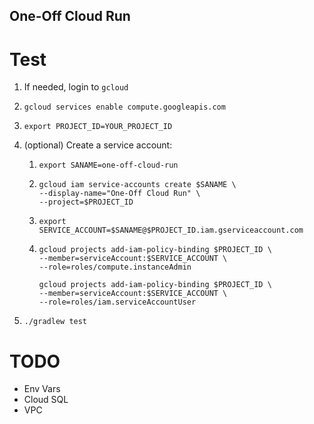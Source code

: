 One-Off Cloud Run
-----------------


# Test

1. If needed, login to `gcloud`
1. `gcloud services enable compute.googleapis.com`
1. `export PROJECT_ID=YOUR_PROJECT_ID`
1. (optional) Create a service account:
    1. ```
       export SANAME=one-off-cloud-run
       ```
    1. ```
       gcloud iam service-accounts create $SANAME \
       --display-name="One-Off Cloud Run" \
       --project=$PROJECT_ID
       ```
    1. ```
       export SERVICE_ACCOUNT=$SANAME@$PROJECT_ID.iam.gserviceaccount.com
       ```
    1. ```
       gcloud projects add-iam-policy-binding $PROJECT_ID \
       --member=serviceAccount:$SERVICE_ACCOUNT \
       --role=roles/compute.instanceAdmin
       
       gcloud projects add-iam-policy-binding $PROJECT_ID \
       --member=serviceAccount:$SERVICE_ACCOUNT \
       --role=roles/iam.serviceAccountUser
       ```

1. `./gradlew test`

# TODO
- Env Vars
- Cloud SQL
- VPC
